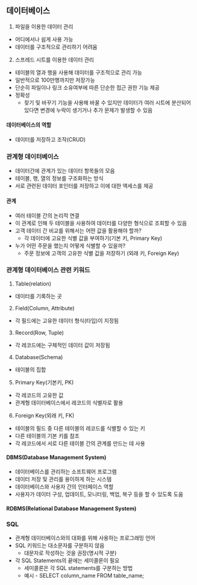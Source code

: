 ## 데이터베이스
1. 파일을 이용한 데이터 관리
  - 어디에서나 쉽게 사용 가능
  - 데이터를 구조적으로 관리하기 어려움
2. 스프레드 시트를 이용한 데이터 관리
  - 테이블의 열과 행을 사용해 데이터를 구조적으로 관리 가능
  - 일반적으로 100만행까지만 저장가능
  - 단순히 파일이나 링크 소유여부에 따른 단순한 접근 권한 기능 제공
  - 정확성
    - 찾기 및 바꾸기 기능을 사용해 바꿀 수 있지만 데이터가 여러 시트에 분산되어 있다면 변경에 누락이 생기거나 추가 문제가 발생할 수 있음
#### 데이터베이스의 역할
- 데이터를 저장하고 조작(CRUD)
### 관계형 데이터베이스
- 데이터간에 관계가 있는 데이터 항목들의 모음
- 테이블, 행, 열의 정보를 구조화하는 방식
- 서로 관련된 데이터 포인터를 저장하고 이에 대한 액세스를 제공
#### 관계
- 여러 테이블 간의 논리적 연결
- 이 관계로 인해 두 테이블을 사용하여 데이터를 다양한 형식으로 조회할 수 있음
- 고객 데이터 간 비교를 위해서는 어떤 값을 활용해야 할까?
  - 각 데이터에 고요한 식별 값을 부여하기(기본 키, Primary Key)
- 누가 어떤 주문을 했는지 어떻게 식별할 수 있을까?
  - 주문 정보에 고객의 고유한 식별 값을 저장하기 (외래 키, Foreign Key)
### 관계형 데이터베이스 관련 키워드
1. Table(relation)
  - 데이터를 기록하는 곳
2. Field(Column, Attribute)
  - 각 필드에는 고유한 데이터 형식(타입)이 지정됨
3. Record(Row, Tuple)
  - 각 레코드에는 구체적인 데이터 값이 저장됨
4. Database(Schema)
  - 테이블의 집합
5. Primary Key(기본키, PK)
  - 각 레코드의 고유한 값
  - 관계형 데이터베이스에서 레코드의 식별자로 활용
6. Foreign Key(외래 키, FK)
  - 테이블의 필드 중 다른 테이블의 레코드를 식별할 수 있는 키
  - 다른 테이블의 기본 키를 참조
  - 각 레코드에서 서로 다른 테이블 간의 관계를 만드는 데 사용
#### DBMS(Database Management System)
- 데이터베이스를 관리하는 소프트웨어 프로그램
- 데이터 저장 및 관리를 용이하게 하는 시스템
- 데이터베이스와 사용자 간의 인터페이스 역할
- 사용자가 데이터 구성, 업데이트, 모니터링, 백업, 복구 등을 할 수 있도록 도움
#### RDBMS(Relational Database Management System)
### SQL
- 관계형 데이터베이스와의 대화를 위해 사용하는 프로그래밍 언어
- SQL 키워드는 대소문자를 구분하지 않음
  - 대문자로 작성하는 것을 권장(명시적 구분)
- 각 SQL Statements의 끝에는 세미콜론이 필요
  - 세미콜론은 각 SQL statements를 구분하는 방법
  - 예시 - SELECT column_name FROM table_name;